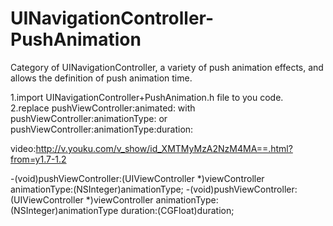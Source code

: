 # UINavigationController-PushAnimation
Category of UINavigationController, a variety of push animation effects, and allows the definition of push animation time.

1.import  UINavigationController+PushAnimation.h file to you code.                                                        
2.replace pushViewController:animated: with pushViewController:animationType: or pushViewController:animationType:duration:

video:http://v.youku.com/v_show/id_XMTMyMzA2NzM4MA==.html?from=y1.7-1.2

-(void)pushViewController:(UIViewController *)viewController animationType:(NSInteger)animationType;
-(void)pushViewController:(UIViewController *)viewController animationType:(NSInteger)animationType duration:(CGFloat)duration;
